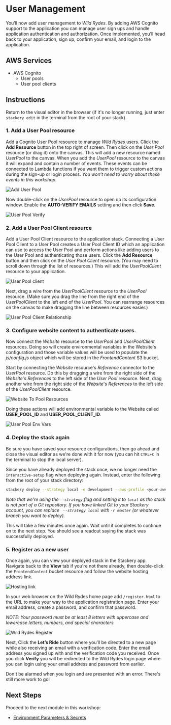 # User Management
You’ll now add user management to *Wild Rydes*. By adding AWS Cognito support to the application you can manage user sign ups and handle application authentication and authorization. Once implemented, you’ll head back to your application, sign up, confirm your email, and login to the application.

<!-- FIXME: Add more detail about Cognito, user pools, user pool clients -->

## AWS Services
<!-- FIXME: link to Stackery resource docs? -->

* AWS Cognito
  * User pools
  * User pool clients

## Instructions
Return to the visual editor in the browser (if it's no longer running, just enter `stackery edit` in the terminal from the root of your stack).

### 1. Add a User Pool resource

Add a Cognito User Pool resource to manage *Wild Rydes* users. Click the **Add Resource** button in the top right of screen. Then click on the _User Pool_ resource (or drag it) onto the canvas. This will add a new resource named _UserPool_ to the canvas. When you add the _UserPool_ resource to the canvas it will expand and contain a number of events. These events can be connected to Lambda functions if you want them to trigger custom actions during the sign-up or login process. _You won’t need to worry about these events in this workshop._

![Add User Pool](./images/02-user-pool.png)



Now double-click on the *UserPool* resource to open up its configuration window. Enable the **AUTO-VERIFY EMAILS** setting and then click **Save**.

![User Pool Verify](./images/02-user-pool-verify.png)



### 2. Add a User Pool Client resource

Add a User Pool Client resource to the application stack. Connecting a User Pool Client to a User Pool creates a User Pool Client ID which an application can use to access the User Pool and perform actions like adding users to the User Pool and authenticating those users. Click the **Add Resource** button and then click on the _User Pool Client_ resource. (You may need to scroll down through the list of resources.) This will add the _UserPoolClient_ resource to your application.

![User Pool client](./images/02-user-pool-client.png)



Next, drag a wire from the _UserPoolClient_ resource to the _UserPool_ resource. (Make sure you drag the line from the right end of the _UserPoolClient_ to the left end of the _UserPool_. You can rearrange resources on the canvas to make dragging the line between resources easier.)

![User Pool Client Relationship](./images/02-user-pool-client-to-user-pool.png)



### 3. Configure website content to authenticate users.

Now connect the _Website_ resource to the *UserPool* and *UserPoolClient* resources. Doing so will create environmental variables in the Website's configuration and those variable values will be used to populate the *js/config.js* object which will be stored in the _FrontendContent_ S3 bucket.

Start by connecting the _Website_ resource's _Reference_ connector to the _UserPool_ resource. Do this by dragging a wire from the right side of the _Website_'s _References_ to the left side of the _User Pool_ resource. Next, drag another wire from the right side of the _Website_'s _References_ to the left side of the _UserPoolClient_ resource.

![Website To Pool Resources](./images/02-website-to-pool-resources.png)



Doing these actions will add environmental variable to the Website called **USER_POOL_ID** and **USER_POOL_CLIENT_ID**.

![User Pool Env Vars](./images/02-user-pool-env-vars.png)



### 4. Deploy the stack again

Be sure you have saved your resource configurations, then go ahead and close the visual editor as we're done with it for now (you can hit `CTRL+C` in the terminal to stop the local server).

Since you have already deployed the stack once, we no longer need the `interactive-setup` flag when deploying again. Instead, enter the following from the root of your stack directory:

```bash
stackery deploy --strategy local -e development --aws-profile <your-aws-profile-name>
```

_Note that we're using the `--strategy` flag and setting it to `local` as the stack is not part of a Git repository. If you have linked Git to your Stackery account, you can replace ` --strategy local` with `-r master` (or whatever branch you want to deploy)._

This will take a few minutes once again. Wait until it completes to continue on to the next step. You should see a readout saying the stack was successfully deployed.

### 5. Register as a new user
Once again, you can view your deployed stack in the Stackery app. Navigate back to the __View__ tab if you're not there already, then double-click the `FrontendContent` bucket resource and follow the website hosting address link.

![Hosting link](./images/02-s3-link.png)

In your web browser on the Wild Rydes home page add `/register.html` to the URL to make your way to the application registration page. Enter your email address, create a password, and confirm that password.

*NOTE: Your password must be at least 8 letters with uppercase and lowercase letters, numbers, and special characters*

![Wild Rydes Register](./images/02-wild-rydes-register.png)

Next, Click the **Let’s Ride** button where you’ll be directed to a new page while also receiving an email with a verification code. Enter the email address you signed up with and the verification code you received. Once you click **Verify** you will be redirected to the Wild Rydes login page where you can login using your email address and password from earlier.

Don't be alarmed when you login and are presented with an error. There's still more work to go!

## Next Steps

Proceed to the next module in this workshop:

* [Environment Parameters & Secrets](./03-environment-parameters.md)

